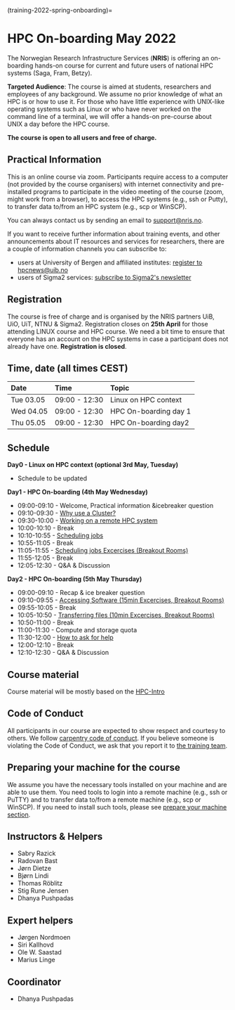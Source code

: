 (training-2022-spring-onboarding)=

# HPC On-boarding May 2022

The Norwegian Research Infrastructure Services (**NRIS**) is offering 
an on-boarding hands-on course for current and future users of national HPC systems 
(Saga, Fram, Betzy). 

**Targeted Audience**: The course is aimed at students, researchers and employees of any
background. We assume no prior knowledge of what an HPC is or how to use it. For those who
have little experience with UNIX-like operating systems such as Linux or who have never
worked on the command line of a terminal, we will offer a hands-on pre-course about UNIX 
a day before the HPC course.

**The course is open to all users and free of charge.**

## **Practical Information**

This is an online course via zoom. Participants require access to a computer
(not provided by the course organisers) with internet connectivity and
pre-installed programs to participate in the video meeting of the course (zoom,
might work from a browser), to access the HPC systems (e.g., ssh or Putty), to
transfer data to/from an HPC system (e.g., scp or WinSCP).

You can always contact us by sending an email to [support@nris.no](mailto:support@nris.no).

If you want to receive further information about training events, and other announcements about IT resources and services for researchers, there are a couple of information channels you can subscribe to:
- users at University of Bergen and affiliated institutes: [register to hpcnews@uib.no](https://mailman.uib.no/listinfo/hpcnews)
- users of Sigma2 services: [subscribe to Sigma2's newsletter](https://sigma2.us13.list-manage.com/subscribe?u=4fd109ad79a5dca6dde7e4997&id=59b164c7b6)

## **Registration**

The course is free of charge and is organised by the NRIS partners UiB, UiO, UiT, NTNU & Sigma2. Registration closes on **25th April** for those attending LINUX course and HPC course. We need a bit time to ensure that everyone has an account on the HPC systems in case a participant does not already have one.
**Registration is closed**.

## Time, date (all times CEST)
|   Date    |  Time   |  Topic	|
| :----------- | :----------- | :---------- |
| Tue 03.05    | 09:00 - 12:30 | Linux on HPC context |
| Wed 04.05    | 09:00 - 12:30 | HPC On-boarding day 1|
| Thu 05.05    | 09:00 - 12:30 | HPC On-boarding day2 |

## Schedule
**Day0 - Linux on HPC context (optional 3rd May, Tuesday)**

-  Schedule to be updated 

**Day1 - HPC On-boarding (4th May Wednesday)**

- 09:00-09:10 - Welcome, Practical information &icebreaker question
- 09:10-09:30 - [Why use a Cluster?](https://training.pages.sigma2.no/tutorials/hpc-intro/episodes/11-hpc-intro.html) 
- 09:30-10:00 - [Working on a remote HPC system](https://training.pages.sigma2.no/tutorials/hpc-intro/episodes/12-cluster.html)
- 10:00-10:10 - Break
- 10:10-10:55 - [Scheduling jobs](https://training.pages.sigma2.no/tutorials/hpc-intro/episodes/13-scheduler.html) 
- 10:55-11:05 - Break
- 11:05-11:55 - [Scheduling jobs Excercises (Breakout Rooms)](https://training.pages.sigma2.no/tutorials/hpc-intro/episodes/13-scheduler.html)
- 11:55-12:05 - Break
- 12:05-12:30 - Q&A & Discussion

**Day2 - HPC On-boarding (5th May Thursday)**

- 09:00-09:10 - Recap & ice breaker question
- 09:10-09:55 - [Accessing Software (15min Excercises, Breakout Rooms)](https://training.pages.sigma2.no/tutorials/hpc-intro/episodes/14-modules.html) 
- 09:55-10:05 - Break
- 10:05-10:50 - [Transferring files (10min Excercises, Breakout Rooms)](https://training.pages.sigma2.no/tutorials/hpc-intro/episodes/15-transferring-files.html)
- 10:50-11:00 - Break
- 11:00-11:30 - Compute and storage quota 
- 11:30-12:00 - [How to ask for help](https://bit.ly/help-with-supercomputers) 
- 12:00-12:10 - Break
- 12:10-12:30 - Q&A & Discussion


## Course material

Course material will be mostly based on the [HPC-Intro](https://training.pages.sigma2.no/tutorials/hpc-intro/index.html) 

## Code of Conduct

All participants in our course are expected to show respect and courtesy to
others. We follow [carpentry code of
conduct](https://docs.carpentries.org/topic_folders/policies/code-of-conduct.html#code-of-conduct-detailed-view).
If you believe someone is violating the Code of Conduct, we ask that you report
it to [the training team](mailto:training@nris.no).

## Preparing your machine for the course

We assume you have the necessary tools installed on your machine and are able
to use them. You need tools to login into a remote machine (e.g., ssh or PuTTY)
and to transfer data to/from a remote machine (e.g., scp or WinSCP). If you
need to install such tools, please see [prepare your machine
section](https://wiki.uib.no/hpcdoc/index.php/HPC_and_NIRD_toolkit_course_fall_2020#Preparing_your_machine_for_the_course).

## Instructors & Helpers

- Sabry Razick
- Radovan Bast
- Jørn Dietze
- Bjørn Lindi
- Thomas Röblitz
- Stig Rune Jensen
- Dhanya Pushpadas

## Expert helpers

- Jørgen Nordmoen
- Siri Kallhovd
- Ole W. Saastad
- Marius Linge

## Coordinator

- Dhanya Pushpadas

